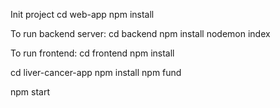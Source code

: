 Init project
cd web-app
npm install

To run backend server:
cd backend
npm install
nodemon index


To run frontend:
cd frontend
npm install

cd liver-cancer-app
npm install
npm fund

npm start

